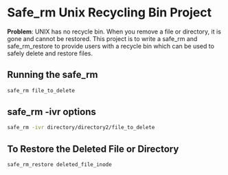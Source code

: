 # Safe_rm Unix Recycling Bin Project

**Problem**: UNIX has no recycle bin.  When you remove a file or directory, it is gone and cannot be restored. This project is to write a safe_rm and safe_rm_restore to provide users with a recycle bin which can be used to safely delete and restore files.

## Running the safe_rm
```bash
safe_rm file_to_delete
```

## safe_rm -ivr options
```bash
safe_rm -ivr directory/directory2/file_to_delete
```

## To Restore the Deleted File or Directory
```bash
safe_rm_restore deleted_file_inode
```
